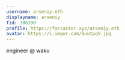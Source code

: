 ```yaml
---
username: arseniy.eth
displayname: arseniy
fid: 386390
profile: https://farcaster.xyz/arseniy.eth
avatar: https://i.imgur.com/GuutpqV.jpg
---
```

engineer @ waku  
